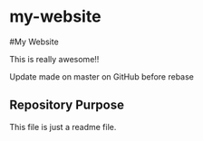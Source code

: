 # my-website
#My  Website

This is really awesome!!

Update made on master on GitHub before rebase

## Repository Purpose 

This file is just a readme file.
